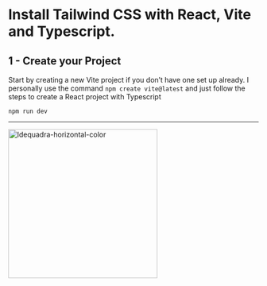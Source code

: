 # Install Tailwind CSS with React, Vite and Typescript.

## 1 - Create your Project

Start by creating a new Vite project if you don’t have one set up already.
I personally use the command `npm create vite@latest` and just follow the steps to create a React project with Typescript

```
npm run dev
```


---

<img width="300" src="https://dev-to-uploads.s3.amazonaws.com/uploads/articles/th5xamgrr6se0x5ro4g6.png" alt="ldequadra-horizontal-color">
